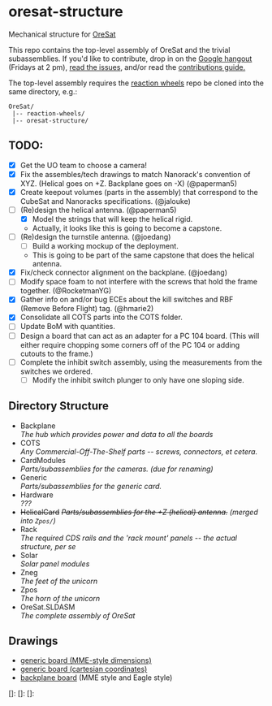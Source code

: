 # oresat-structure
Mechanical structure for [OreSat](http://www.oresat.org)

This repo contains the top-level assembly of OreSat and the trivial subassemblies. If you'd like to contribute, drop in on the [Google hangout][hangout] (Fridays at 2 pm), [read the issues][issues], and/or read the [contributions guide.][contrib] 

The top-level assembly requires the [reaction wheels] repo be cloned into the same directory, e.g.:  

    OreSat/
     |-- reaction-wheels/
     |-- oresat-structure/

## TODO:  
- [X] Get the UO team to choose a camera!
- [x] Fix the assembles/tech drawings to match Nanorack's convention of XYZ. (Helical goes on +Z. Backplane goes on -X) (@paperman5)
- [x] Create keepout volumes (parts in the assembly) that correspond to the CubeSat and Nanoracks specifications. (@jalouke)
- [ ] (Re)design the helical antenna. (@paperman5)
	- [X] Model the strings that will keep the helical rigid.
	- Actually, it looks like this is going to become a capstone.
- [ ] (Re)design the turnstile antenna. (@joedang)
    - [ ] Build a working mockup of the deployment.
    - This is going to be part of the same capstone that does the helical antenna.
- [X] Fix/check connector alignment on the backplane. (@joedang)
- [ ] Modify space foam to not interfere with the screws that hold the frame together. (@RocketmanYG)
- [X] Gather info on and/or bug ECEs about the kill switches and RBF (Remove Before Flight) tag. (@hmarie2)
- [X] Consolidate all COTS parts into the COTS folder. 
- [ ] Update BoM with quantities.
- [ ] Design a board that can act as an adapter for a PC 104 board. (This will either require chopping some corners off of the PC 104 or adding cutouts to the frame.)
- [ ] Complete the inhibit switch assembly, using the measurements from the switches we ordered. 
	- [ ] Modify the inhibit switch plunger to only have one sloping side.

## Directory Structure
- Backplane  
_The hub which provides power and data to all the boards_
- COTS  
_Any Commercial-Off-The-Shelf parts -- screws, connectors, et cetera._
- CardModules  
_Parts/subassemblies for the cameras. (due for renaming)_
- Generic  
_Parts/subassemblies for the generic card._
- Hardware  
_???_
- ~~HelicalCard~~ 
_~~Parts/subassemblies for the +Z (helical) antenna.~~ (merged into `Zpos/`)_
- Rack  
_The required CDS rails and the 'rack mount' panels -- the actual structure, per se_
- Solar  
_Solar panel modules_
- Zneg  
_The feet of the unicorn_
- Zpos  
_The horn of the unicorn_
- OreSat.SLDASM  
_The complete assembly of OreSat_

## Drawings
- [generic board (MME-style dimensions)](/Generic/Generic_board.pdf)
- [generic board (cartesian coordinates)](/Generic/Generic_board_electricallyUseful.pdf)
- [backplane board](/Backplane/Backplane_board.PDF) (MME style and Eagle style)



[reaction wheels]: https://github.com/oresat/reaction-wheels
[hangout]: psas.pdx.edu/hangout
[issues]: https://github.com/oresat/oresat-structure/issues
[contrib]: https://github.com/oresat/oresat-structure/blob/master/.github/CONTRIBUTION.md
[]: 
[]: 
[]: 
